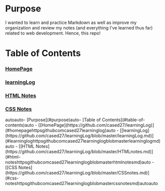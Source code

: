# Purpose
I wanted to learn and practice Markdown as well as improve my organization and review my notes (and everything I've learned thus far) related to web development. Hence, this repo!

# Table of Contents

### [HomePage](https://github.com/cased27/learningLog)

### [learningLog](https://github.com/cased27/learningLog/blob/master/learningLog.md)

### [HTML Notes](https://github.com/cased27/learningLog/blob/master/HTMLnotes.md)

### [CSS Notes](https://github.com/cased27/learningLog/blob/master/CSSnotes.md)


<!-- TOC -->autoauto- [Purpose](#purpose)auto- [Table of Contents](#table-of-contents)auto        - [[HomePage](https://github.com/cased27/learningLog)](#homepagehttpsgithubcomcased27learninglog)auto        - [[learningLog](https://github.com/cased27/learningLog/blob/master/learningLog.md)](#learningloghttpsgithubcomcased27learninglogblobmasterlearninglogmd)auto        - [[HTML Notes](https://github.com/cased27/learningLog/blob/master/HTMLnotes.md)](#html-noteshttpsgithubcomcased27learninglogblobmasterhtmlnotesmd)auto        - [[CSS Notes](https://github.com/cased27/learningLog/blob/master/CSSnotes.md)](#css-noteshttpsgithubcomcased27learninglogblobmastercssnotesmd)autoauto<!-- /TOC -->